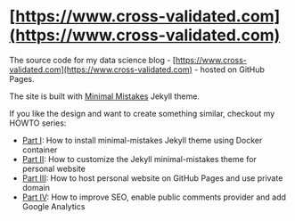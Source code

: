 # [https://www.cross-validated.com](https://www.cross-validated.com)

The source code for my data science blog - [https://www.cross-validated.com](https://www.cross-validated.com) - hosted on GitHub Pages. 

The site is built with [Minimal Mistakes](https://github.com/mmistakes/minimal-mistakes) Jekyll theme. 

If you like the design and want to create something similar, checkout my HOWTO series:
 
- [Part I](https://www.cross-validated.com/Personal-website-with-Minimal-Mistakes-Jekyll-Theme-HOWTO-Part-I/): How to install minimal-mistakes Jekyll theme using Docker container
- [Part II](https://www.cross-validated.com/Personal-website-with-Minimal-Mistakes-Jekyll-Theme-HOWTO-Part-II/): How to customize the Jekyll minimal-mistakes theme for personal website
- [Part III](https://www.cross-validated.com/Personal-website-with-Minimal-Mistakes-Jekyll-Theme-HOWTO-Part-III/): How to host personal website on GitHub Pages and use private domain
- [Part IV](https://www.cross-validated.com/Personal-website-with-Minimal-Mistakes-Jekyll-Theme-HOWTO-Part-IV/): How to improve SEO, enable public comments provider and add Google Analytics


